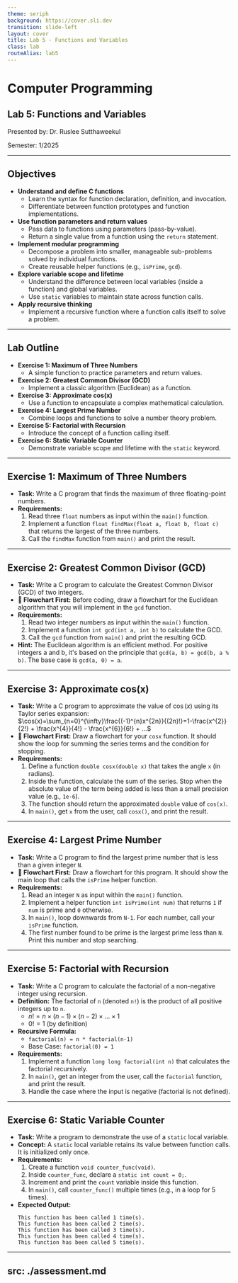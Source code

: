 ```yaml
---
theme: seriph
background: https://cover.sli.dev
transition: slide-left
layout: cover
title: Lab 5 - Functions and Variables
class: lab
routeAlias: lab5
---
```


# Computer Programming
## Lab 5: Functions and Variables

Presented by: Dr. Ruslee Sutthaweekul

Semester: 1/2025

---

## Objectives

*   **Understand and define C functions**
    *   Learn the syntax for function declaration, definition, and invocation.
    *   Differentiate between function prototypes and function implementations.
*   **Use function parameters and return values**
    *   Pass data to functions using parameters (pass-by-value).
    *   Return a single value from a function using the `return` statement.
*   **Implement modular programming**
    *   Decompose a problem into smaller, manageable sub-problems solved by individual functions.
    *   Create reusable helper functions (e.g., `isPrime`, `gcd`).
*   **Explore variable scope and lifetime**
    *   Understand the difference between local variables (inside a function) and global variables.
    *   Use `static` variables to maintain state across function calls.
*   **Apply recursive thinking**
    *   Implement a recursive function where a function calls itself to solve a problem.

---

## Lab Outline

*   **Exercise 1: Maximum of Three Numbers**
    *   A simple function to practice parameters and return values.
*   **Exercise 2: Greatest Common Divisor (GCD)**
    *   Implement a classic algorithm (Euclidean) as a function.
*   **Exercise 3: Approximate cos(x)**
    *   Use a function to encapsulate a complex mathematical calculation.
*   **Exercise 4: Largest Prime Number**
    *   Combine loops and functions to solve a number theory problem.
*   **Exercise 5: Factorial with Recursion**
    *   Introduce the concept of a function calling itself.
*   **Exercise 6: Static Variable Counter**
    *   Demonstrate variable scope and lifetime with the `static` keyword.

---

## Exercise 1: Maximum of Three Numbers

*   **Task:** Write a C program that finds the maximum of three floating-point numbers.
*   **Requirements:**
    1.  Read three `float` numbers as input within the `main()` function.
    2.  Implement a function `float findMax(float a, float b, float c)` that returns the largest of the three numbers.
    3.  Call the `findMax` function from `main()` and print the result.

---

## Exercise 2: Greatest Common Divisor (GCD)

*   **Task:** Write a C program to calculate the Greatest Common Divisor (GCD) of two integers.
*   **📝 Flowchart First:** Before coding, draw a flowchart for the Euclidean algorithm that you will implement in the `gcd` function.
*   **Requirements:**
    1.  Read two integer numbers as input within the `main()` function.
    2.  Implement a function `int gcd(int a, int b)` to calculate the GCD.
    3.  Call the `gcd` function from `main()` and print the resulting GCD.
*   **Hint:** The Euclidean algorithm is an efficient method. For positive integers a and b, it's based on the principle that `gcd(a, b) = gcd(b, a % b)`. The base case is `gcd(a, 0) = a`.

---

## Exercise 3: Approximate cos(x)

*   **Task:** Write a C program to approximate the value of $\cos(x)$ using its Taylor series expansion:
    $\cos(x)=\sum_{n=0}^{\infty}\frac{(-1)^{n}x^{2n}}{(2n)!}=1-\frac{x^{2}}{2!} + \frac{x^{4}}{4!} - \frac{x^{6}}{6!} + ...$
*   **📝 Flowchart First:** Draw a flowchart for your `cosx` function. It should show the loop for summing the series terms and the condition for stopping.
*   **Requirements:**
    1.  Define a function `double cosx(double x)` that takes the angle `x` (in radians).
    2.  Inside the function, calculate the sum of the series. Stop when the absolute value of the term being added is less than a small precision value (e.g., `1e-6`).
    3.  The function should return the approximated `double` value of `cos(x)`.
    4.  In `main()`, get `x` from the user, call `cosx()`, and print the result.

---

## Exercise 4: Largest Prime Number

*   **Task:** Write a C program to find the largest prime number that is less than a given integer `N`.
*   **📝 Flowchart First:** Draw a flowchart for this program. It should show the main loop that calls the `isPrime` helper function.
*   **Requirements:**
    1.  Read an integer `N` as input within the `main()` function.
    2.  Implement a helper function `int isPrime(int num)` that returns `1` if `num` is prime and `0` otherwise.
    3.  In `main()`, loop downwards from `N-1`. For each number, call your `isPrime` function.
    4.  The first number found to be prime is the largest prime less than `N`. Print this number and stop searching.

---

## Exercise 5: Factorial with Recursion

*   **Task:** Write a C program to calculate the factorial of a non-negative integer using recursion.
*   **Definition:** The factorial of `n` (denoted `n!`) is the product of all positive integers up to `n`.
    *   $n! = n \times (n-1) \times (n-2) \times ... \times 1$
    *   $0! = 1$ (by definition)
*   **Recursive Formula:**
    *   `factorial(n) = n * factorial(n-1)`
    *   Base Case: `factorial(0) = 1`
*   **Requirements:**
    1.  Implement a function `long long factorial(int n)` that calculates the factorial recursively.
    2.  In `main()`, get an integer from the user, call the `factorial` function, and print the result.
    3.  Handle the case where the input is negative (factorial is not defined).

---

## Exercise 6: Static Variable Counter

*   **Task:** Write a program to demonstrate the use of a `static` local variable.
*   **Concept:** A `static` local variable retains its value between function calls. It is initialized only once.
*   **Requirements:**
    1.  Create a function `void counter_func(void)`.
    2.  Inside `counter_func`, declare a `static int count = 0;`.
    3.  Increment and print the `count` variable inside this function.
    4.  In `main()`, call `counter_func()` multiple times (e.g., in a loop for 5 times).
*   **Expected Output:**
    ```
    This function has been called 1 time(s).
    This function has been called 2 time(s).
    This function has been called 3 time(s).
    This function has been called 4 time(s).
    This function has been called 5 time(s).
    ```

---
src: ./assessment.md
---
